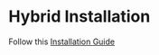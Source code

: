 # Hybrid Installation

Follow this [Installation Guide](https://cloud.google.com/apigee/docs/hybrid/preview/new-install-user-guide)
